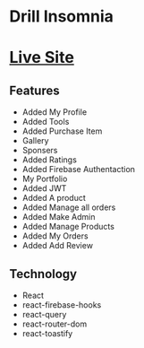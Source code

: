 # Drill Insomnia
# [Live Site](https://drill-insomnia.web.app/)

## Features
* Added My Profile
* Added Tools
* Added Purchase Item
* Gallery
* Sponsers
* Added Ratings
* Added Firebase Authentaction
* My Portfolio
* Added JWT
* Added A product
* Added Manage all orders
* Added Make Admin
* Added Manage Products
* Added My Orders
* Added Add Review

## Technology

* React
* react-firebase-hooks
* react-query
* react-router-dom
* react-toastify
